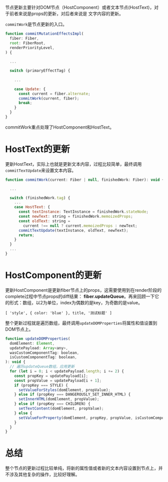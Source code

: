 节点更新主要针对DOM节点（HostComponent）或者文本节点(HostText)，对于前者来说是props的更新，对后者来说是
文字内容的更新。

`commitWork`是节点更新的入口。

```javascript
function commitMutationEffectsImpl(
  fiber: Fiber,
  root: FiberRoot,
  renderPriorityLevel,
) {
   
  ...

  switch (primaryEffectTag) {
    
    ...

    case Update: {
      const current = fiber.alternate;
      commitWork(current, fiber);
      break;
    }
  }
}
```
commitWork重点处理了HostComponent和HostText。

# HostText的更新
更新HostText，实际上也就是更新文本内容，过程比较简单，最终调用`commitTextUpdate`来设置文本内容。
```javascript
function commitWork(current: Fiber | null, finishedWork: Fiber): void {

  ...

  switch (finishedWork.tag) {
    ...
    case HostText: {
      const textInstance: TextInstance = finishedWork.stateNode;
      const newText: string = finishedWork.memoizedProps;
      const oldText: string =
        current !== null ? current.memoizedProps : newText;
      commitTextUpdate(textInstance, oldText, newText);
      return;
    }
  }
  ...
}
```

# HostComponent的更新
更新HostComponent是更新fiber节点上的props，这需要使用到在render阶段的complete过程中节点props的diff结果：
**fiber.updateQueue**。再来回顾一下它的形式：数组，以2为单位，index为偶数的是key，为奇数的是value。
```
[ 'style', { color: 'blue' }, title, '测试标题' ]
```
整个更新过程就是遍历数组，最终调用`updateDOMProperties`将属性和值设置到DOM节点上。

```javascript
function updateDOMProperties(
  domElement: Element,
  updatePayload: Array<any>,
  wasCustomComponentTag: boolean,
  isCustomComponentTag: boolean,
): void {
  // 遍历updateQueue数组，应用更新
  for (let i = 0; i < updatePayload.length; i += 2) {
    const propKey = updatePayload[i];
    const propValue = updatePayload[i + 1];
    if (propKey === STYLE) {
      setValueForStyles(domElement, propValue);
    } else if (propKey === DANGEROUSLY_SET_INNER_HTML) {
      setInnerHTML(domElement, propValue);
    } else if (propKey === CHILDREN) {
      setTextContent(domElement, propValue);
    } else {
      setValueForProperty(domElement, propKey, propValue, isCustomComponentTag);
    }
  }
}
```
# 总结
整个节点的更新过程比较单纯，将新的属性值或者新的文本内容设置到节点上，并不涉及其他复杂的操作，比较好理解。


